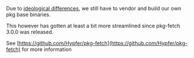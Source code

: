 Due to [ideological differences](https://github.com/vercel/pkg-fetch/issues/109#issuecomment-831393241),
we still have to vendor and build our own pkg base binaries.

This however has gotten at least a bit more streamlined since pkg-fetch 3.0.0 was released.

See [https://github.com/Hypfer/pkg-fetch](https://github.com/Hypfer/pkg-fetch) for more information
